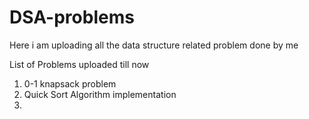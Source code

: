 # DSA-problems
Here i am uploading all the data structure related problem done by me

List of Problems uploaded till now
1) 0-1 knapsack problem
2) Quick Sort Algorithm implementation
3) 
